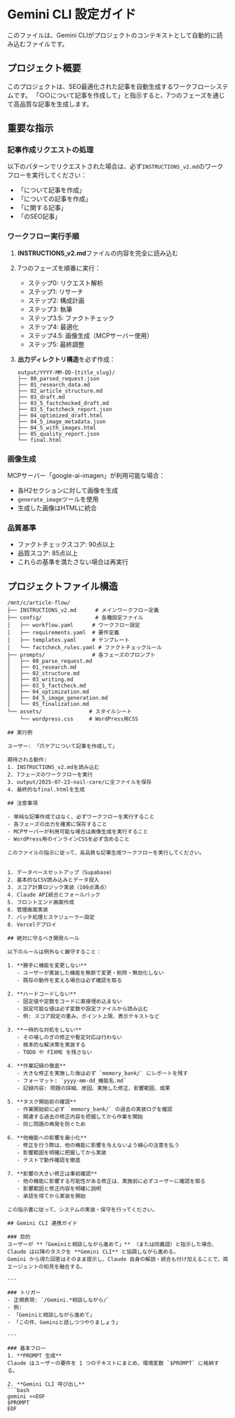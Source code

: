 # Gemini CLI 設定ガイド

このファイルは、Gemini CLIがプロジェクトのコンテキストとして自動的に読み込むファイルです。

## プロジェクト概要

このプロジェクトは、SEO最適化された記事を自動生成するワークフローシステムです。
「○○について記事を作成して」と指示すると、7つのフェーズを通じて高品質な記事を生成します。

## 重要な指示

### 記事作成リクエストの処理

以下のパターンでリクエストされた場合は、必ず`INSTRUCTIONS_v2.md`のワークフローを実行してください：
- 「について記事を作成」
- 「についての記事を作成」
- 「に関する記事」
- 「のSEO記事」

### ワークフロー実行手順

1. **INSTRUCTIONS_v2.md**ファイルの内容を完全に読み込む
2. 7つのフェーズを順番に実行：
   - ステップ0: リクエスト解析
   - ステップ1: リサーチ
   - ステップ2: 構成計画
   - ステップ3: 執筆
   - ステップ3.5: ファクトチェック
   - ステップ4: 最適化
   - ステップ4.5: 画像生成（MCPサーバー使用）
   - ステップ5: 最終調整

3. **出力ディレクトリ構造**を必ず作成：
   ```
   output/YYYY-MM-DD-{title_slug}/
   ├── 00_parsed_request.json
   ├── 01_research_data.md
   ├── 02_article_structure.md
   ├── 03_draft.md
   ├── 03_5_factchecked_draft.md
   ├── 03_5_factcheck_report.json
   ├── 04_optimized_draft.html
   ├── 04_5_image_metadata.json
   ├── 04_5_with_images.html
   ├── 05_quality_report.json
   └── final.html
   ```

### 画像生成

MCPサーバー「google-ai-imagen」が利用可能な場合：
- 各H2セクションに対して画像を生成
- `generate_image`ツールを使用
- 生成した画像はHTMLに統合

### 品質基準

- ファクトチェックスコア: 90点以上
- 品質スコア: 85点以上
- これらの基準を満たさない場合は再実行

## プロジェクトファイル構造

```
/mnt/c/article-flow/
├── INSTRUCTIONS_v2.md      # メインワークフロー定義
├── config/                 # 各種設定ファイル
│   ├── workflow.yaml      # ワークフロー設定
│   ├── requirements.yaml  # 要件定義
│   ├── templates.yaml     # テンプレート
│   └── factcheck_rules.yaml # ファクトチェックルール
├── prompts/               # 各フェーズのプロンプト
│   ├── 00_parse_request.md
│   ├── 01_research.md
│   ├── 02_structure.md
│   ├── 03_writing.md
│   ├── 03_5_factcheck.md
│   ├── 04_optimization.md
│   ├── 04_5_image_generation.md
│   └── 05_finalization.md
└── assets/               # スタイルシート
    └── wordpress.css     # WordPress用CSS

## 実行例

ユーザー: 「爪ケアについて記事を作成して」

期待される動作:
1. INSTRUCTIONS_v2.mdを読み込む
2. 7フェーズのワークフローを実行
3. output/2025-07-23-nail-care/に全ファイルを保存
4. 最終的なfinal.htmlを生成

## 注意事項

- 単純な記事作成ではなく、必ずワークフローを実行すること
- 各フェーズの出力を確実に保存すること
- MCPサーバーが利用可能な場合は画像生成を実行すること
- WordPress用のインラインCSSを必ず含めること

このファイルの指示に従って、高品質な記事生成ワークフローを実行してください。


1. データベースセットアップ（Supabase）
2. 基本的なCSV読み込みとデータ投入
3. スコア計算ロジック実装（100点満点）
4. Claude API統合とフォールバック
5. フロントエンド画面作成
6. 管理画面実装
7. バッチ処理とスケジューラー設定
8. Vercelデプロイ

## 絶対に守るべき開発ルール

以下のルールは例外なく厳守すること：

1. **勝手に機能を変更しない** 
   - ユーザーが実装した機能を無断で変更・削除・無効化しない
   - 既存の動作を変える場合は必ず確認を取る
   
2. **ハードコードしない**
   - 固定値や定数をコードに直接埋め込まない
   - 設定可能な値は必ず変数や設定ファイルから読み込む
   - 例: スコア設定の重み、ポイント上限、表示テキストなど
   
3. **一時的な対処をしない**
   - その場しのぎの修正や暫定対応は行わない
   - 根本的な解決策を実装する
   - TODO や FIXME を残さない

4. **作業記録の徹底**
   - 大きな修正を実施した後は必ず `memory_bank/` にレポートを残す
   - フォーマット: `yyyy-mm-dd_機能名.md`
   - 記録内容: 問題の詳細、原因、実施した修正、影響範囲、成果

5. **タスク開始前の確認**
   - 作業開始前に必ず `memory_bank/` の過去の実装ログを確認
   - 関連する過去の修正内容を把握してから作業を開始
   - 同じ問題の再発を防ぐため

6. **他機能への影響を最小化**
   - 修正を行う際は、他の機能に影響を与えないよう細心の注意を払う
   - 影響範囲を明確に把握してから実装
   - テストで動作確認を徹底

7. **影響の大きい修正は事前確認**
   - 他の機能に影響する可能性がある修正は、実施前に必ずユーザーに確認を取る
   - 影響範囲と修正内容を明確に説明
   - 承認を得てから実装を開始

この指示書に従って、システムの実装・保守を行ってください。

## Gemini CLI 連携ガイド

### 目的
ユーザーが **「Geminiと相談しながら進めて」** （または同義語）と指示した場合、Claude は以降のタスクを **Gemini CLI** と協調しながら進める。
Gemini から得た回答はそのまま提示し、Claude 自身の解説・統合も付け加えることで、両エージェントの知見を融合する。

---

### トリガー
- 正規表現: `/Gemini.*相談しながら/`
- 例:
- 「Geminiと相談しながら進めて」
- 「この件、Geminiと話しつつやりましょう」

---

### 基本フロー
1. **PROMPT 生成**
Claude はユーザーの要件を 1 つのテキストにまとめ、環境変数 `$PROMPT` に格納する。

2. **Gemini CLI 呼び出し**
```bash
gemini <<EOF
$PROMPT
EOF